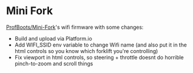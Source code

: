 # Mini Fork

[ProfBoots/Mini-Fork](https://github.com/ProfBoots/Mini-Fork)'s wifi firmware with some changes:

- Build and upload via Platform.io
- Add WIFI_SSID env variable to change Wifi name (and also put it in the html controls so you know which forklift you're controlling)
- Fix viewport in html controls, so steering + throttle doesnt do horrible pinch-to-zoom and scroll things
